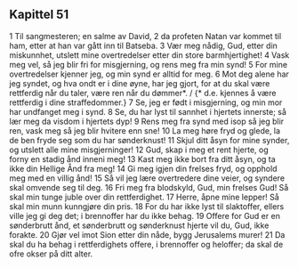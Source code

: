 ## Kapittel 51

1 Til sangmesteren; en salme av David,
2 da profeten Natan var kommet til ham, etter at han var gått inn til Batseba.
3 Vær meg nådig, Gud, etter din miskunnhet, utslett mine overtredelser etter din store barmhjertighet!
4 Vask meg vel, så jeg blir fri for misgjerning, og rens meg fra min synd!
5 For mine overtredelser kjenner jeg, og min synd er alltid for meg.
6 Mot deg alene har jeg syndet, og hva ondt er i dine øyne, har jeg gjort, for at du skal være rettferdig når du taler, være ren når du dømmer*. / {* d.e. kjennes å være rettferdig i dine straffedommer.}
7 Se, jeg er født i misgjerning, og min mor har undfanget meg i synd.
8 Se, du har lyst til sannhet i hjertets innerste; så lær meg da visdom i hjertets dyp!
9 Rens meg fra synd med isop så jeg blir ren, vask meg så jeg blir hvitere enn sne!
10 La meg høre fryd og glede, la de ben fryde seg som du har sønderknust!
11 Skjul ditt åsyn for mine synder, og utslett alle mine misgjerninger!
12 Gud, skap i meg et rent hjerte, og forny en stadig ånd inneni meg!
13 Kast meg ikke bort fra ditt åsyn, og ta ikke din Hellige Ånd fra meg!
14 Gi meg igjen din frelses fryd, og opphold meg med en villig ånd!
15 Så vil jeg lære overtredere dine veier, og syndere skal omvende seg til deg.
16 Fri meg fra blodskyld, Gud, min frelses Gud! Så skal min tunge juble over din rettferdighet.
17 Herre, åpne mine lepper! Så skal min munn kunngjøre din pris.
18 For du har ikke lyst til slaktoffer, ellers ville jeg gi deg det; i brennoffer har du ikke behag.
19 Offere for Gud er en sønderbrutt ånd, et sønderbrutt og sønderknust hjerte vil du, Gud, ikke forakte.
20 Gjør vel imot Sion etter din nåde, bygg Jerusalems murer!
21 Da skal du ha behag i rettferdighets offere, i brennoffer og heloffer; da skal de ofre okser på ditt alter.
